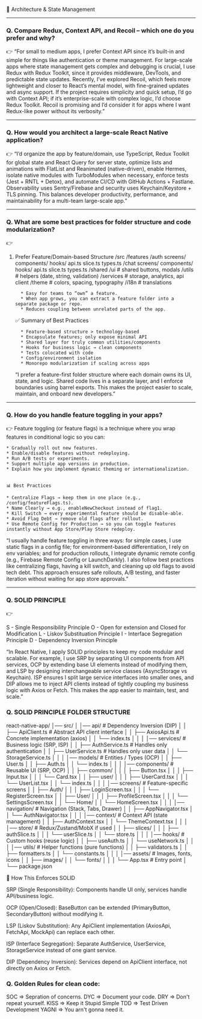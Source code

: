 🔹 Architecture & State Management

---

### Q. Compare Redux, Context API, and Recoil – which one do you prefer and why?

👉 “For small to medium apps, I prefer Context API since it’s built-in and simple for things like
authentication or theme management. For large-scale apps where state management gets complex and
debugging is crucial, I use Redux with Redux Toolkit, since it provides middleware, DevTools, and
predictable state updates. Recently, I’ve explored Recoil, which feels more lightweight and closer
to React’s mental model, with fine-grained updates and async support. If the project requires simplicity
and quick setup, I’d go with Context API; if it’s enterprise-scale with complex logic, I’d choose Redux Toolkit.
Recoil is promising and I’d consider it for apps where I want Redux-like power without its verbosity.”

---

### Q. How would you architect a large-scale React Native application?

👉 “I’d organize the app by feature/domain, use TypeScript, Redux Toolkit for global state and React Query for
server state, optimize lists and animations with FlatList and Reanimated (native-driven), enable Hermes,
isolate native modules with TurboModules when necessary, enforce tests (Jest + RNTL + Detox),
and automate CI/CD with GitHub Actions + Fastlane. Observability uses Sentry/Firebase and security
uses Keychain/Keystore + TLS pinning. This balances developer productivity, performance, and maintainability
for a multi-team large-scale app.”

---

### Q. What are some best practices for folder structure and code modularization?

👉

1.  Prefer Feature/Domain-based Structure
    /src
    /features
    /auth
    screens/
    components/
    hooks/
    api.ts
    slice.ts
    types.ts
    /chat
    screens/
    components/
    hooks/
    api.ts
    slice.ts
    types.ts
    /shared
    /ui # shared buttons, modals
    /utils # helpers (date, string, validation)
    /services # storage, analytics, api client
    /theme # colors, spacing, typography
    /i18n # translations

          * Easy for teams to “own” a feature.
          * When app grows, you can extract a feature folder into a separate package or repo.
          * Reduces coupling between unrelated parts of the app.

    ✅ Summary of Best Practices

          * Feature-based structure > technology-based
          * Encapsulate features; only expose minimal API
          * Shared layer for truly common utilities/components
          * Hooks for business logic → clean components
          * Tests colocated with code
          * Config/environment isolation
          * Monorepo modularization if scaling across apps

    “I prefer a feature-first folder structure where each domain owns its UI, state, and logic.
    Shared code lives in a separate layer, and I enforce boundaries using barrel exports.
    This makes the project easier to scale, maintain, and onboard new developers.”

---

### Q. How do you handle feature toggling in your apps?

👉 Feature toggling (or feature flags) is a technique where you wrap features in conditional logic so you can:

    * Gradually roll out new features.
    * Enable/disable features without redeploying.
    * Run A/B tests or experiments.
    * Support multiple app versions in production.
    * Explain how you implement dynamic theming or internationalization.


    📊 Best Practices

    * Centralize Flags → keep them in one place (e.g., /config/featureFlags.ts).
    * Name Clearly → e.g., enableNewCheckout instead of flag1.
    * Kill Switch → every experimental feature should be disable-able.
    * Avoid Flag Debt → remove old flags after rollout.
    * Use Remote Config for Production → so you can toggle features instantly without App Store/Play Store redeploy.

“I usually handle feature toggling in three ways: for simple cases, I use static flags in a config file;
for environment-based differentiation, I rely on env variables; and for production rollouts,
I integrate dynamic remote config (e.g., Firebase Remote Config or LaunchDarkly). I also follow
best practices like centralizing flags, having a kill switch, and cleaning up old flags to avoid tech debt.
This approach ensures safe rollouts, A/B testing, and faster iteration without waiting for app store approvals.”

---

### Q. SOLID PRINCIPLE

👉

S - Single Responsibility Principle
O - Open for extension and Closed for Modification
L - Liskov Substituation Principle
I - Interface Segregation Principle
D - Dependency Inversion Principle

“In React Native, I apply SOLID principles to keep my code modular and scalable. For example, I use SRP by separating UI components from API services, OCP by extending base UI elements instead of modifying them, and LSP by designing interchangeable service classes (AsyncStorage vs Keychain). ISP ensures I split large service interfaces into smaller ones, and DIP allows me to inject API clients instead of tightly coupling my business logic with Axios or Fetch. This makes the app easier to maintain, test, and scale.”

### Q. SOLID PRINCIPLE FOLDER STRUCTURE

react-native-app/
│── src/
│ │── api/ # Dependency Inversion (DIP)
│ │ ├── ApiClient.ts # Abstract API client interface
│ │ ├── AxiosApi.ts # Concrete implementation (axios)
│ │ └── index.ts
│ │
│ │── services/ # Business logic (SRP, ISP)
│ │ ├── AuthService.ts # Handles only authentication
│ │ ├── UserService.ts # Handles only user data
│ │ └── StorageService.ts
│ │
│ │── models/ # Entities / Types (OCP)
│ │ ├── User.ts
│ │ ├── Auth.ts
│ │ └── index.ts
│ │
│ │── components/ # Reusable UI (SRP, OCP)
│ │ ├── common/
│ │ │ ├── Button.tsx
│ │ │ ├── Input.tsx
│ │ │ └── Card.tsx
│ │ ├── user/
│ │ │ ├── UserCard.tsx
│ │ │ └── UserList.tsx
│ │ └── index.ts
│ │
│ │── screens/ # Feature-specific screens
│ │ ├── Auth/
│ │ │ ├── LoginScreen.tsx
│ │ │ └── RegisterScreen.tsx
│ │ ├── User/
│ │ │ ├── ProfileScreen.tsx
│ │ │ └── SettingsScreen.tsx
│ │ └── Home/
│ │ └── HomeScreen.tsx
│ │
│ │── navigation/ # Navigation (Stack, Tabs, Drawer)
│ │ ├── AppNavigator.tsx
│ │ └── AuthNavigator.tsx
│ │
│ │── context/ # Context API (state management)
│ │ ├── AuthContext.tsx
│ │ └── ThemeContext.tsx
│ │
│ │── store/ # Redux/Zustand/MobX if used
│ │ ├── slices/
│ │ │ ├── authSlice.ts
│ │ │ └── userSlice.ts
│ │ └── store.ts
│ │
│ │── hooks/ # Custom hooks (reuse logic)
│ │ ├── useAuth.ts
│ │ └── useNetwork.ts
│ │
│ │── utils/ # Helper functions (pure functions)
│ │ ├── validators.ts
│ │ ├── formatters.ts
│ │ └── constants.ts
│ │
│ │── assets/ # Images, fonts, icons
│ │ ├── images/
│ │ └── fonts/
│ │
│ └── App.tsx # Entry point
│
└── package.json

🎯 How This Enforces SOLID

SRP (Single Responsibility):
Components handle UI only, services handle API/business logic.

OCP (Open/Closed):
BaseButton can be extended (PrimaryButton, SecondaryButton) without modifying it.

LSP (Liskov Substitution):
Any ApiClient implementation (AxiosApi, FetchApi, MockApi) can replace each other.

ISP (Interface Segregation):
Separate AuthService, UserService, StorageService instead of one giant service.

DIP (Dependency Inversion):
Services depend on ApiClient interface, not directly on Axios or Fetch.

### Q. Golden Rules for clean code:

SOC => Sepration of concerns.
DYC => Document your code.
DRY => Don't repeat yourself.
KISS => Keep it Stupid Simple
TDD => Test Driven Development
YAGNI => You arn't gonna need it.
